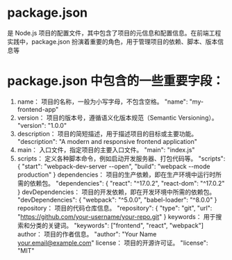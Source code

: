 # package.json 
是 Node.js 项目的配置文件，其中包含了项目的元信息和配置信息。在前端工程实践中，package.json 扮演着重要的角色，用于管理项目的依赖、脚本、版本信息等

# package.json 中包含的一些重要字段：
1. name： 项目的名称，一般为小写字母，不包含空格。
"name": "my-frontend-app"
2. version： 项目的版本号，遵循语义化版本规范（Semantic Versioning）。
"version": "1.0.0"
3. description： 项目的简短描述，用于描述项目的目标或主要功能。
"description": "A modern and responsive frontend application"
4. main： 入口文件，指定项目的主要入口文件。
"main": "index.js"
5. scripts： 定义各种脚本命令，例如启动开发服务器、打包代码等。
"scripts": {
  "start": "webpack-dev-server --open",
  "build": "webpack --mode production"
}
dependencies： 项目的生产依赖，即在生产环境中运行时所需的依赖包。
"dependencies": {
  "react": "^17.0.2",
  "react-dom": "^17.0.2"
}
devDependencies： 项目的开发依赖，即在开发环境中所需的依赖包。
"devDependencies": {
  "webpack": "^5.0.0",
  "babel-loader": "^8.0.0"
}
repository： 项目的代码仓库信息。
"repository": {
  "type": "git",
  "url": "https://github.com/your-username/your-repo.git"
}
keywords： 用于搜索和分类的关键词。
"keywords": ["frontend", "react", "webpack"]
author： 项目的作者信息。
"author": "Your Name <your.email@example.com>"
license： 项目的开源许可证。
"license": "MIT"